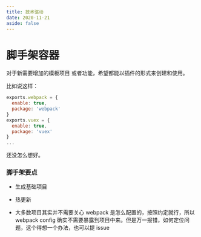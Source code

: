 ```yaml
---
title: 技术驱动
date: 2020-11-21
aside: false
---
```


# 脚手架容器

对于新需要增加的模板项目 或者功能，希望都能以插件的形式来创建和使用。

比如说这样：

```js
exports.webpack = {
  enable: true,
  package: 'webpack'
}
exports.vuex = {
  enable: true,
  package: 'vuex'
}
...
```

还没怎么想好。

### 脚手架要点

- 生成基础项目

- 热更新

- 大多数项目其实并不需要关心 webpack 是怎么配置的，按照约定就行，所以 webpack config 确实不需要暴露到项目中来。但是万一报错，如何定位问题，这个得想一个办法，也可以提 issue
